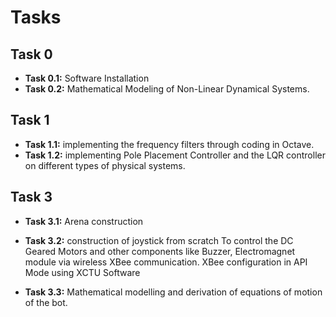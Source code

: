 # Tasks

## Task 0
- **Task 0.1:** Software Installation
- **Task 0.2:** Mathematical Modeling of Non-Linear Dynamical Systems.

## Task 1
- **Task 1.1:** implementing the frequency filters through coding in Octave.
- **Task 1.2:** implementing Pole Placement Controller and the LQR controller on different types of physical systems.

## Task 3

- **Task 3.1:** Arena construction

- **Task 3.2:** construction of joystick from scratch
To control the DC Geared Motors and other components like Buzzer, Electromagnet module via wireless XBee communication.
XBee configuration in API Mode using XCTU Software

- **Task 3.3:** Mathematical modelling and derivation of equations of motion of the bot.

